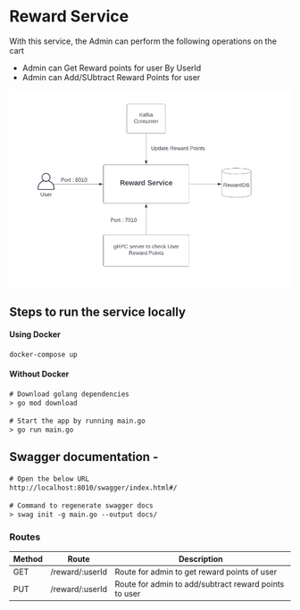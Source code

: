 # Reward Service 

With this service, the Admin can perform the following operations on the cart
   - Admin can Get Reward points for user By UserId
   - Admin can Add/SUbtract Reward Points for user

![Design Diagram](https://github.com/swiggy-2022-bootcamp/cdp-team4/blob/reward/reward/RewardService_Design.png)

## Steps to run the service locally 
#### Using Docker
```
docker-compose up
```
#### Without Docker
```
# Download golang dependencies
> go mod download

# Start the app by running main.go
> go run main.go
```
## Swagger documentation - 

```
# Open the below URL
http://localhost:8010/swagger/index.html#/

# Command to regenerate swagger docs
> swag init -g main.go --output docs/
```

### Routes
| Method | Route                           |   Description                                               |
|  ---   | ---                             | ---                                                         |
| GET    |   /reward/:userId               |   Route for admin to get reward points of user              |
| PUT    |   /reward/:userId               |   Route for admin to add/subtract reward points to user     |
